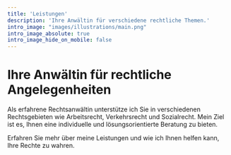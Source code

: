 ```yaml
---
title: 'Leistungen'
description: 'Ihre Anwältin für verschiedene rechtliche Themen.'
intro_image: "images/illustrations/main.png"
intro_image_absolute: true
intro_image_hide_on_mobile: false
---
```


# Ihre Anwältin für rechtliche Angelegenheiten

Als erfahrene Rechtsanwältin unterstütze ich Sie in verschiedenen Rechtsgebieten wie Arbeitsrecht, Verkehrsrecht und Sozialrecht. Mein Ziel ist es, Ihnen eine individuelle und lösungsorientierte Beratung zu bieten.

Erfahren Sie mehr über meine Leistungen und wie ich Ihnen helfen kann, Ihre Rechte zu wahren.
